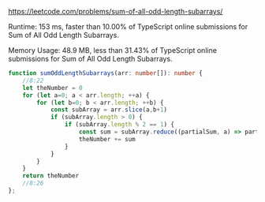https://leetcode.com/problems/sum-of-all-odd-length-subarrays/


Runtime: 153 ms, faster than 10.00% of TypeScript online submissions for Sum of All Odd Length Subarrays.

Memory Usage: 48.9 MB, less than 31.43% of TypeScript online submissions for Sum of All Odd Length Subarrays.


```typescript
function sumOddLengthSubarrays(arr: number[]): number {
    //8:22
    let theNumber = 0
    for (let a=0; a < arr.length; ++a) {
        for (let b=0; b < arr.length; ++b) {
            const subArray = arr.slice(a,b+1)
            if (subArray.length > 0) {
                if (subArray.length % 2 == 1) {
                    const sum = subArray.reduce((partialSum, a) => partialSum + a, 0);
                    theNumber += sum
                }
            }
        }
    }
    return theNumber
    //8:26
};
```
